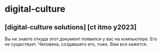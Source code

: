 # digital-culture
## [digital-culture solutions] [ct itmo y2023]
Вы не знаете откуда этот документ появился у вас на компьютере. Его не существует. Человека, создавшего его, тоже. Вам все кажется. 
